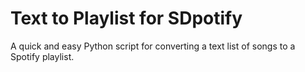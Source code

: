 # Text to Playlist for SDpotify

A quick and easy Python script for converting a text list of songs to a Spotify playlist.

